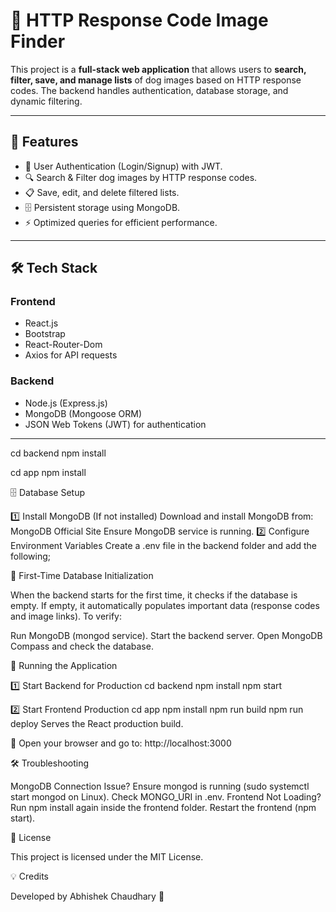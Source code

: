 # 🐶 HTTP Response Code Image Finder

This project is a **full-stack web application** that allows users to **search, filter, save, and manage lists** of dog images based on HTTP response codes. The backend handles authentication, database storage, and dynamic filtering.

---

## **📌 Features**
- 🔑 User Authentication (Login/Signup) with JWT.
- 🔍 Search & Filter dog images by HTTP response codes.
- 📋 Save, edit, and delete filtered lists.
- 🗄️ Persistent storage using MongoDB.
- ⚡ Optimized queries for efficient performance.

---

## **🛠️ Tech Stack**
### **Frontend**
- React.js
- Bootstrap
- React-Router-Dom
- Axios for API requests

### **Backend**
- Node.js (Express.js)
- MongoDB (Mongoose ORM)
- JSON Web Tokens (JWT) for authentication

---

cd backend
npm install

cd app
npm install

🗄️ Database Setup

1️⃣ Install MongoDB (If not installed)
Download and install MongoDB from: MongoDB Official Site
Ensure MongoDB service is running.
2️⃣ Configure Environment Variables
Create a .env file in the backend folder and add the following;


💾 First-Time Database Initialization

When the backend starts for the first time, it checks if the database is empty. If empty, it automatically populates important data (response codes and image links).
To verify:

Run MongoDB (mongod service).
Start the backend server.
Open MongoDB Compass and check the database.

🏃 Running the Application

1️⃣ Start Backend for Production
cd backend
npm install
npm start

2️⃣ Start Frontend Production
cd app
npm install
npm run build
npm run deploy
Serves the React production build.

🚀 Open your browser and go to: http://localhost:3000



🛠️ Troubleshooting

MongoDB Connection Issue?
Ensure mongod is running (sudo systemctl start mongod on Linux).
Check MONGO_URI in .env.
Frontend Not Loading?
Run npm install again inside the frontend folder.
Restart the frontend (npm start).


📜 License

This project is licensed under the MIT License.

💡 Credits

Developed by Abhishek Chaudhary 🚀


